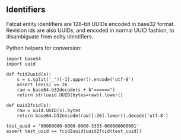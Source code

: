 
## Identifiers

Fatcat entity identifiers are 128-bit UUIDs encoded in base32 format. Revision
ids are also UUIDs, and encoded in normal UUID fashion, to disambiguate from
edity identifiers.

Python helpers for conversion:

    import base64
    import uuid

    def fcid2uuid(s):
        s = s.split('_')[-1].upper().encode('utf-8')
        assert len(s) == 26
        raw = base64.b32decode(s + b"======")
        return str(uuid.UUID(bytes=raw)).lower()

    def uuid2fcid(s):
        raw = uuid.UUID(s).bytes
        return base64.b32encode(raw)[:26].lower().decode('utf-8')

    test_uuid = '00000000-0000-0000-3333-000000000001'
    assert test_uuid == fcid2uuid(uuid2fcid(test_uuid))

